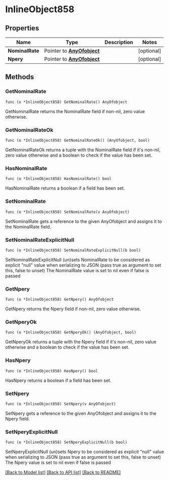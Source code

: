 # InlineObject858

## Properties

Name | Type | Description | Notes
------------ | ------------- | ------------- | -------------
**NominalRate** | Pointer to [**AnyOfobject**](anyOf&lt;object&gt;.md) |  | [optional] 
**Npery** | Pointer to [**AnyOfobject**](anyOf&lt;object&gt;.md) |  | [optional] 

## Methods

### GetNominalRate

`func (o *InlineObject858) GetNominalRate() AnyOfobject`

GetNominalRate returns the NominalRate field if non-nil, zero value otherwise.

### GetNominalRateOk

`func (o *InlineObject858) GetNominalRateOk() (AnyOfobject, bool)`

GetNominalRateOk returns a tuple with the NominalRate field if it's non-nil, zero value otherwise
and a boolean to check if the value has been set.

### HasNominalRate

`func (o *InlineObject858) HasNominalRate() bool`

HasNominalRate returns a boolean if a field has been set.

### SetNominalRate

`func (o *InlineObject858) SetNominalRate(v AnyOfobject)`

SetNominalRate gets a reference to the given AnyOfobject and assigns it to the NominalRate field.

### SetNominalRateExplicitNull

`func (o *InlineObject858) SetNominalRateExplicitNull(b bool)`

SetNominalRateExplicitNull (un)sets NominalRate to be considered as explicit "null" value
when serializing to JSON (pass true as argument to set this, false to unset)
The NominalRate value is set to nil even if false is passed
### GetNpery

`func (o *InlineObject858) GetNpery() AnyOfobject`

GetNpery returns the Npery field if non-nil, zero value otherwise.

### GetNperyOk

`func (o *InlineObject858) GetNperyOk() (AnyOfobject, bool)`

GetNperyOk returns a tuple with the Npery field if it's non-nil, zero value otherwise
and a boolean to check if the value has been set.

### HasNpery

`func (o *InlineObject858) HasNpery() bool`

HasNpery returns a boolean if a field has been set.

### SetNpery

`func (o *InlineObject858) SetNpery(v AnyOfobject)`

SetNpery gets a reference to the given AnyOfobject and assigns it to the Npery field.

### SetNperyExplicitNull

`func (o *InlineObject858) SetNperyExplicitNull(b bool)`

SetNperyExplicitNull (un)sets Npery to be considered as explicit "null" value
when serializing to JSON (pass true as argument to set this, false to unset)
The Npery value is set to nil even if false is passed

[[Back to Model list]](../README.md#documentation-for-models) [[Back to API list]](../README.md#documentation-for-api-endpoints) [[Back to README]](../README.md)


